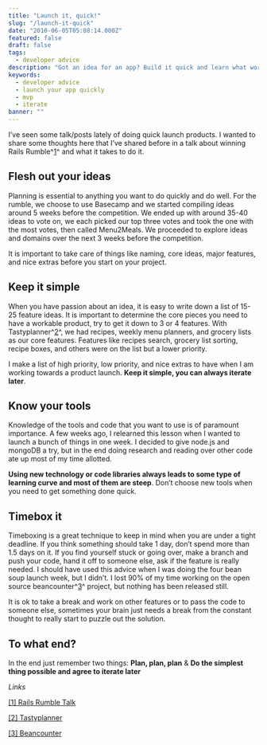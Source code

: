 ```yaml
---
title: "Launch it, quick!"
slug: "/launch-it-quick"
date: "2010-06-05T05:08:14.000Z"
featured: false
draft: false
tags:
  - developer advice
description: "Got an idea for an app? Build it quick and learn what works..."
keywords:
  - developer advice
  - launch your app quickly
  - mvp
  - iterate
banner: ""
---
```


I’ve seen some talk/posts lately of doing quick launch products. I
wanted to share some thoughts here that I’ve shared before in a talk
about winning Rails Rumble^[1](#footnotes-1)^ and what it takes to do
it.

Flesh out your ideas
--------------------

Planning is essential to anything you want to do quickly and do well.
For the rumble, we choose to use Basecamp and we started compiling ideas
around 5 weeks before the competition. We ended up with around 35-40
ideas to vote on, we each picked our top three votes and took the one
with the most votes, then called Menu2Meals. We proceeded to explore
ideas and domains over the next 3 weeks before the competition.

It is important to take care of things like naming, core ideas, major
features, and nice extras before you start on your project.

Keep it simple
--------------

When you have passion about an idea, it is easy to write down a list of
15-25 feature ideas. It is important to determine the core pieces you
need to have a workable product, try to get it down to 3 or 4 features.
With Tastyplanner^[2](#footnotes-2)^, we had recipes, weekly menu
planners, and grocery lists as our core features. Features like recipes
search, grocery list sorting, recipe boxes, and others were on the list
but a lower priority.

I make a list of high priority, low priority, and nice extras to have
when I am working towards a product launch. **Keep it simple, you can
always iterate later**.

Know your tools
---------------

Knowledge of the tools and code that you want to use is of paramount
importance. A few weeks ago, I relearned this lesson when I wanted to
launch a bunch of things in one week. I decided to give node.js and
mongoDB a try, but in the end doing research and reading over other code
ate up most of my time allotted.

**Using new technology or code libraries always leads to some type of
learning curve and most of them are steep**. Don’t choose new tools when
you need to get something done quick.

Timebox it
----------

Timeboxing is a great technique to keep in mind when you are under a
tight deadline. If you think something should take 1 day, don’t spend
more than 1.5 days on it. If you find yourself stuck or going over, make
a branch and push your code, hand it off to someone else, ask if the
feature is really needed. I should have used this advice when I was
doing the four bean soup launch week, but I didn’t. I lost 90% of my
time working on the open source beancounter^[3](#footnotes-3)^ project,
but nothing has been released still.

It is ok to take a break and work on other features or to pass the code
to someone else, sometimes your brain just needs a break from the
constant thought to really start to puzzle out the solution.

To what end?
------------

In the end just remember two things: **Plan, plan, plan** & **Do the
simplest thing possible and agree to iterate later**

*Links*

[[1] Rails Rumble
Talk](http://en.oreilly.com/rails2008/public/schedule/detail/1935)

[[2] Tastyplanner](http://tastyplanner.com/)

[[3] Beancounter](http://http://github.com/fourbeansoup/beancounter/)

